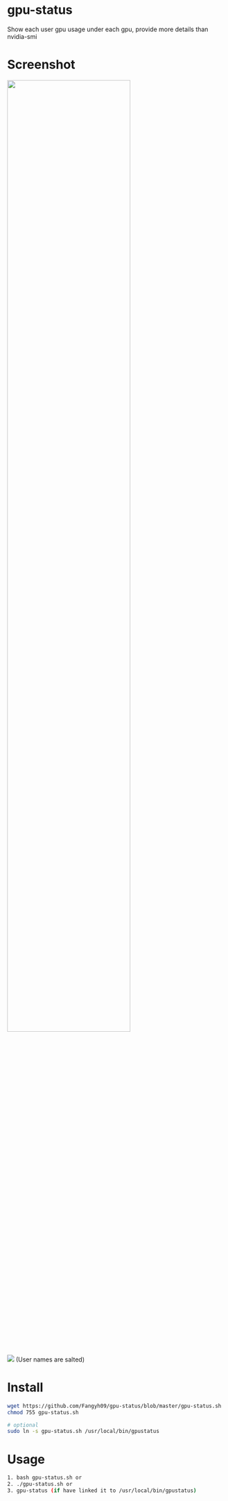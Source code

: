 # gpu-status
Show each user gpu usage under each gpu, provide more details than nvidia-smi

# Screenshot
<img src="https://ws3.sinaimg.cn/large/006tNc79ly1fopffawxd8j30r20nu0te.jpg" width="75%" height="75%">

![](https://ws3.sinaimg.cn/large/006tNc79ly1fopffawxd8j30r20nu0te.jpg)
(User names are salted)

# Install
```bash
wget https://github.com/Fangyh09/gpu-status/blob/master/gpu-status.sh
chmod 755 gpu-status.sh

# optional 
sudo ln -s gpu-status.sh /usr/local/bin/gpustatus
```

# Usage
```bash
1. bash gpu-status.sh or 
2. ./gpu-status.sh or
3. gpu-status (if have linked it to /usr/local/bin/gpustatus)
```
